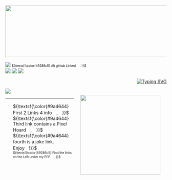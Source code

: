 ### <p align="center"> <img src="https://64.media.tumblr.com/908ccdd06f08323722045fc24dc48769/71f9987c2bbecce3-c5/s2048x3072/d6cec5d2b2aeebd7ffdc7091ed8b50403f88e243.pnj" width="600" height="162"> <br/>


![](https://komarev.com/ghpvc/?username=anqlic&color=a73735) 
<sub><sup> ${\textsf{\color{#9286c5} Alt github Linked 　. }}$ </sup></sub>  
<img src="https://64.media.tumblr.com/5853a5109bdd827c9a7b4f23a65f6fe9/71f9987c2bbecce3-d9/s100x200/f7389cd1b392dfd77b58765c85184ce29d170cd8.pnj"> <img src="https://64.media.tumblr.com/496f3fce4702ad949127122b84d44fae/71f9987c2bbecce3-30/s100x200/189de0f53305a29f9ff46cb76efadc508044f80a.pnj"> <img src="https://64.media.tumblr.com/8aadd369f35997c780bfc71c11138f82/71f9987c2bbecce3-53/s100x200/829e96723ab30c0fca7e9a66ebb41173d3a4e268.pnj"> <br/>

<p align="right">
  <a href="https://git.io/typing-svg"><img src="https://readme-typing-svg.demolab.com?font=Shadows+Into+Light&duration=1000&pause=1000&color=9A4644&center=true&width=435&lines=But+something+is+wrong+with+me;I+should+be+dead%2C;but+I'm+not." alt="Typing SVG" /></a>
  
<p align="left">
  <img src=https://spotify-github-profile.kittinanx.com/api/view?uid=sunshinepie0524&cover_image=true&theme=novatorem&show_offline=false&background_color=121212&interchange=false&bar_color=9286c5&bar_color_cover=false)](https://github.com/kittinan/spotify-github-profile)>
  <img src="https://static.wikia.nocookie.net/five-nights-at-freddys-world-world/images/3/31/Endo_1.gif/revision/latest?cb=20160122223118" width="250" height="250" width="60%" align="right" style="margin: 20px;">
  <br>
  <hr>
</p>

<p align="left">
  <ul>
    ${\textsf{\color{#9a4644}　　First 2 Links 4 info　,　}}$ <br/>
    ${\textsf{\color{#9a4644} Third link contains a Pixel Hoard　,　}}$ <br/>
    ${\textsf{\color{#9a4644} fourth is a joke link.　Enjoy　!}}$ <br/> </li>
    <sub><sup> ${\textsf{\color{#9286c5} Find the links on the Left under my PFP 　. }}$ </sup></sub>   
  </ul>
</p>

